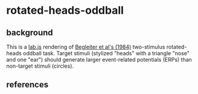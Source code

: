 # rotated-heads-oddball

## background
This is a [lab.js](https://labjs.readthedocs.io/en/latest/) rendering of [Begleiter et al's (1984)](https://pubmed.ncbi.nlm.nih.gov/6474187/) two-stimulus rotated-heads oddball task. Target stimuli (stylized "heads" with a triangle "nose" and one "ear") should generate larger event-related potentials (ERPs) than non-target stimuli (circles). 

## references

